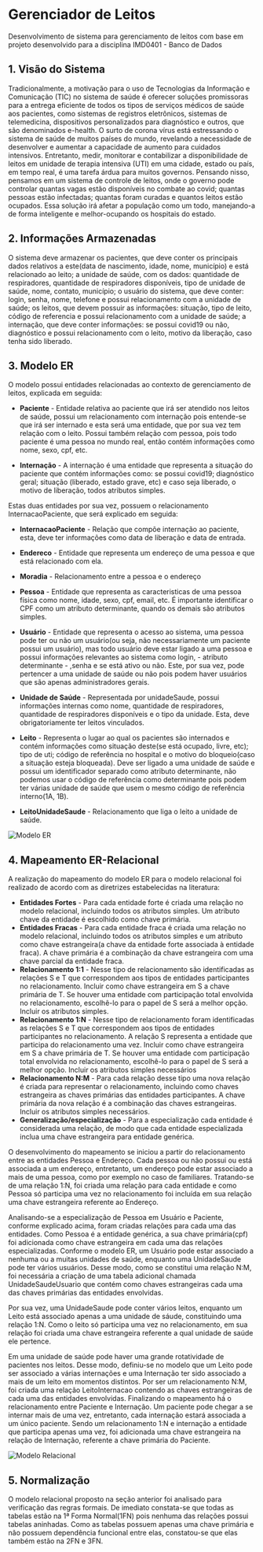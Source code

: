 # Gerenciador de Leitos
Desenvolvimento de sistema para gerenciamento de leitos com base em projeto desenvolvido para a disciplina IMD0401 - Banco de Dados

## 1. Visão do Sistema
Tradicionalmente, a motivação para o uso de Tecnologias da Informação e Comunicação (TIC) no sistema de saúde é oferecer soluções promissoras para a entrega eficiente de todos os tipos de serviços médicos de saúde aos pacientes, como sistemas de registros eletrônicos, sistemas de telemedicina, dispositivos personalizados para diagnóstico e outros, que são denominados e-health. 
O surto de corona vírus está estressando o sistema de saúde de muitos países do mundo, revelando a necessidade de desenvolver e aumentar a capacidade de aumento para cuidados intensivos. Entretanto, medir, monitorar e contabilizar a disponibilidade de leitos em unidade de terapia intensiva (UTI) em uma cidade, estado ou país, em tempo real, é uma tarefa árdua para muitos governos. Pensando nisso, pensamos em um sistema de controle de leitos, onde o governo pode controlar quantas vagas estão disponíveis no combate ao covid; quantas pessoas estão infectadas; quantas foram curadas e quantos leitos estão ocupados.
Essa solução irá afetar a população como um todo, manejando-a de forma inteligente e melhor-ocupando os hospitais do estado.

## 2. Informações Armazenadas
O sistema deve armazenar os pacientes, que deve conter os principais dados relativos a este(data de nascimento, idade, nome, município) e está relacionado ao leito; a unidade de saúde, com os dados: quantidade de respiradores, quantidade de respiradores disponíveis, tipo de unidade de saúde, nome, contato, município; o usuário do sistema, que deve conter: login, senha, nome, telefone e possui relacionamento com a unidade de saúde; os leitos, que devem possuir as informações: situação, tipo de leito, código de referencia e possui relacionamento com a unidade de saúde; a internação, que deve conter informações: se possui covid19 ou não, diagnóstico e possui relacionamento com o leito, motivo da liberação, caso tenha sido liberado.

## 3. Modelo ER
O modelo possui entidades relacionadas ao contexto de gerenciamento de leitos, explicada em seguida:

- **Paciente** - Entidade relativa ao paciente que irá ser atendido nos leitos de saúde, possui um relacionamento com internação pois entende-se que irá ser internado e esta será uma entidade, que por sua vez tem relação com o leito. Possui também relação com pessoa, pois todo paciente é uma pessoa no mundo real, então contém informações como nome, sexo, cpf, etc. 

- **Internação** - A internação é uma entidade que representa a situação do paciente que contém informações como: se possui covid19; diagnóstico geral; situação (liberado, estado grave, etc) e caso seja liberado, o motivo de liberação, todos atributos simples.

Estas duas entidades por sua vez, possuem o relacionamento InternacaoPaciente, que será explicado em seguida:

- **InternacaoPaciente** - Relação que compõe internação ao paciente, esta, deve ter informações como data de liberação e data de entrada.

- **Endereco** - Entidade que representa um endereço de uma pessoa e que está relacionado com ela.

- **Moradia** - Relacionamento entre a pessoa e o endereço

- **Pessoa** - Entidade que representa as caracteristicas de uma pessoa física como nome, idade, sexo, cpf, email, etc. É importante identificar o CPF como um atributo determinante, quando os demais são atributos simples.

- **Usuário** - Entidade que representa o acesso ao sistema, uma pessoa pode ter ou não um usuário(ou seja, não necessariamente um paciente possui um usuário), mas todo usuário deve estar ligado a uma pessoa e possui informações relevantes ao sistema como login, - atributo determinante - ,senha e se está ativo ou não. Este, por sua vez, pode pertencer a uma unidade de saúde ou não pois podem haver usuários que são apenas administradores gerais.

- **Unidade de Saúde** - Representada por unidadeSaude, possui informações internas como nome, quantidade de respiradores, quantidade de respiradores disponíveis e o tipo da unidade. Esta, deve obrigatoriamente ter leitos vinculados.

- **Leito** - Representa o lugar ao qual os pacientes são internados e contém informações como situação deste(se está ocupado, livre, etc); tipo de uti; código de referência no hospital e o motivo do bloqueio(caso a situação esteja bloqueada). Deve ser ligado a uma unidade de saúde e possui um identificador separado como atributo determinante, não podemos usar o código de referência como determinante pois podem ter várias unidade de saúde que usem o mesmo código de referência interno(1A, 1B).

- **LeitoUnidadeSaude** - Relacionamento que liga o leito a unidade de saúde.

![Modelo ER](/images/ModeloER.jpeg)

## 4. Mapeamento ER-Relacional
A realização do mapeamento do modelo ER para o modelo relacional foi realizado de acordo com as diretrizes estabelecidas na literatura:

- **Entidades Fortes** - Para cada entidade forte é criada uma relação no modelo relacional, incluindo todos os atributos simples. Um atributo chave da entidade é escolhido como chave primária. 
- **Entidades Fracas** -  Para cada entidade fraca é criada uma relação no modelo relacional, incluindo todos os atributos simples e um atributo como chave estrangeira(a chave da entidade forte associada à entidade fraca). A chave primária é a combinação da chave estrangeira com uma chave parcial da entidade fraca.
- **Relacionamento 1:1** - Nesse tipo de relacionamento são identificadas as relações S e T que correspondem aos tipos de entidades participantes no relacionamento. Incluir como chave estrangeira em S a chave primária de T. Se houver uma entidade com participação total envolvida no relacionamento, escolhê-lo para o papel de S será a melhor opção. Incluir os atributos simples.
- **Relacionamento 1:N** - Nesse tipo de relacionamento foram identificadas as relações S e T que correspondem aos tipos de entidades participantes no relacionamento. A relação S representa a entidade que participa do relacionamento uma vez. Incluir como chave estrangeira em S a chave primária de T. Se houver uma entidade com participação total envolvida no relacionamento, escolhê-lo para o papel de S será a melhor opção. Incluir os atributos simples necessários
- **Relacionamento N:M** - Para cada relação desse tipo uma nova relação é criada para representar o relacionamento, incluindo como chaves estrangeira as chaves primárias das entidades participantes. A chave primária da nova relação é a combinação das chaves estrangeiras. Incluir os atributos simples necessários.
- **Generalização/especialização** - Para a especialização cada entidade é considerada uma relação, de modo que cada entidade especializada inclua uma chave estrangeira para entidade genérica.

O desenvolvimento do mapeamento se iniciou a partir do relacionamento entre as entidades Pessoa e Endereço. Cada pessoa ou não possui ou está associada a um endereço, entretanto, um endereço pode estar associado a mais de uma pessoa, como por exemplo no caso de familiares. Tratando-se de uma relação 1:N, foi criada uma relação para cada entidade e como Pessoa só participa uma vez no relacionamento foi incluída em sua relação uma chave estrangeira referente ao Endereço.

Analisando-se a especialização de Pessoa em Usuário e Paciente, conforme explicado acima, foram criadas relações para cada uma das entidades. Como Pessoa é a entidade genérica, a sua chave primária(cpf) foi adicionada como chave estrangeira em cada uma das relações especializadas.
Conforme o modelo ER, um Usuário pode estar associado a nenhuma ou a muitas unidades de saúde, enquanto uma UnidadeSaude pode ter vários usuários. Desse modo, como se constitui uma relação N:M, foi necessária a criação de uma tabela adicional chamada UnidadeSaudeUsuario que contém como chaves estrangeiras cada uma das chaves primárias das entidades envolvidas.

Por sua vez, uma UnidadeSaude pode conter vários leitos, enquanto um Leito está associado apenas a uma unidade de sáude, constituindo uma relação 1:N. Como o leito só participa uma vez no relacionamento, em sua relação foi criada uma chave estrangeira referente a qual unidade de saúde ele pertence.

Em uma unidade de saúde pode haver uma grande rotatividade de pacientes nos leitos. Desse modo, definiu-se no modelo que um Leito pode ser associado a várias internações e uma Internação ter sido associado a mais de um leito em momentos distintos. Por ser um relacionamento N:M, foi criada uma relação LeitoInternacao contendo as chaves estrangeiras de cada uma das entidades envolvidas.
Finalizando o mapeamento há o relacionamento entre Paciente e Internação. Um paciente pode chegar a se internar mais de uma vez, entretanto, cada internação estará associada a um único paciente. Sendo um relacionamento 1:N e internação a entidade que participa apenas uma vez, foi adicionada uma chave estrangeira na relação de Internação, referente a chave primária do Paciente.

![Modelo Relacional](/images/relacional.png)

## 5. Normalização
O modelo relacional proposto na seção anterior foi analisado para verificação das regras formais. De imediato constata-se que todas as tabelas estão na 1ª Forma Normal(1FN) pois  nenhuma das relações possui tabelas aninhadas. Como as tabelas possuem apenas uma chave primária e não possuem dependência funcional entre elas, constatou-se que elas também estão na 2FN e 3FN.

